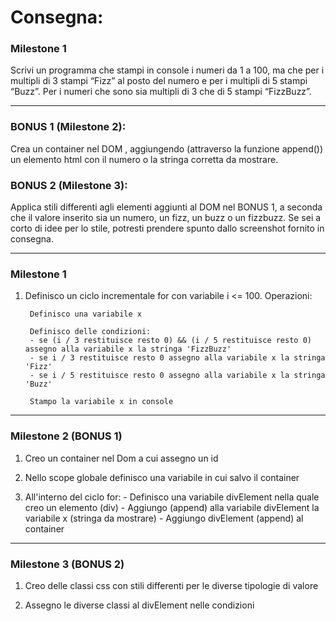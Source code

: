 # Consegna:

### Milestone 1
Scrivi un programma che stampi in console i numeri da 1 a 100, ma che per i multipli di 3 stampi “Fizz” al posto del numero e per i multipli di 5 stampi “Buzz”. Per i numeri che sono sia multipli di 3 che di 5 stampi “FizzBuzz”.

***

### BONUS 1 (Milestone 2):
Crea un container nel DOM , aggiungendo (attraverso la funzione append()) un elemento html con il numero o la stringa corretta da mostrare.

### BONUS 2 (Milestone 3):
Applica stili differenti agli elementi aggiunti al DOM nel BONUS 1, a seconda che il valore inserito sia un numero, un fizz, un buzz o un fizzbuzz. Se sei a corto di idee per lo stile, potresti prendere spunto dallo screenshot fornito in consegna.

***

### Milestone 1

1) Definisco un ciclo incrementale for con variabile i <= 100. Operazioni: 

        Definisco una variabile x

        Definisco delle condizioni: 
        - se (i / 3 restituisce resto 0) && (i / 5 restituisce resto 0) assegno alla variabile x la stringa 'FizzBuzz'
        - se i / 3 restituisce resto 0 assegno alla variabile x la stringa 'Fizz'
        - se i / 5 restituisce resto 0 assegno alla variabile x la stringa 'Buzz'

        Stampo la variabile x in console 

***

### Milestone 2 (BONUS 1)

1) Creo un container nel Dom a cui assegno un id

2) Nello scope globale definisco una variabile in cui salvo il container

3) All'interno del ciclo for: 
        - Definisco una variabile divElement nella quale creo un elemento (div)
        - Aggiungo (append) alla variabile divElement la variabile x (stringa da mostrare)
        - Aggiungo divElement (append) al container 

***

### Milestone 3 (BONUS 2)

1) Creo delle classi css con stili differenti per le diverse tipologie di valore  

2) Assegno le diverse classi al divElement nelle condizioni 